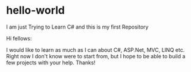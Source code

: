 # hello-world
I am just Trying to Learn C# and this is my first Repository

Hi fellows:

I would like to learn as much as I can about C#, ASP.Net, MVC,  LINQ etc.
Right now I don't know were to start from, but I hope to be able to build a few projects
with your help. Thanks!
